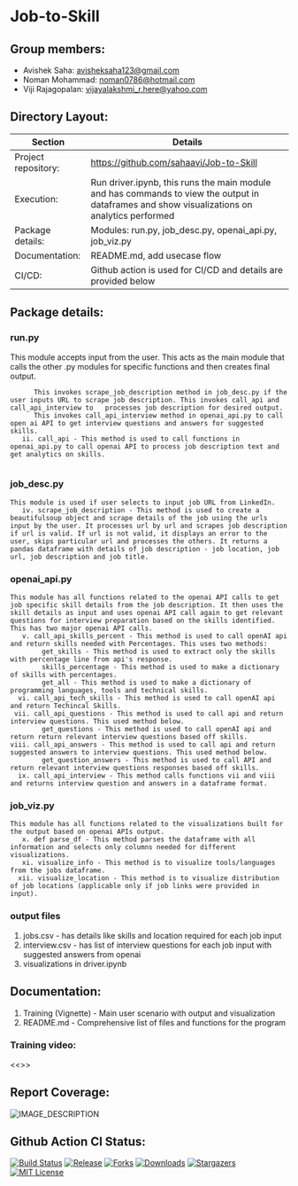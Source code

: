 # Job-to-Skill

## Group members: 
- Avishek Saha: avisheksaha123@gmail.com
- Noman Mohammad: noman0786@hotmail.com
- Viji Rajagopalan: vijayalakshmi_r.here@yahoo.com


## Directory Layout:
| Section | Details|
| -----------| -----------|
|Project repository:| https://github.com/sahaavi/Job-to-Skill |
|Execution:|Run driver.ipynb, this runs the main module and has commands to view the output in dataframes and show visualizations on analytics performed|
|Package details:| Modules: run.py, job_desc.py, openai_api.py, job_viz.py|
|Documentation:| README.md, add usecase flow|
|CI/CD:| Github action is used for CI/CD and details are provided below |

## Package details:
### run.py
This module accepts input from the user. This acts as the main module that calls the other .py modules for specific functions and then creates final output.
``` i. main - This module accepts input from the user and validates it. User can either provide either direct job urls if they are from LinkedIn or enter job description for upto 10 jobs of interest. 
      This invokes scrape_job_description method in job_desc.py if the user inputs URL to scrape job description. This invokes call_api and call_api_interview to   processes job description for desired output.
      This invokes call_api_interview method in openai_api.py to call open ai API to get interview questions and answers for suggested skills.
   ii. call_api - This method is used to call functions in openai_api.py to call openai API to process job description text and get analytics on skills.
   
 ```
 
### job_desc.py
``` 
This module is used if user selects to input job URL from LinkedIn. 
   iv. scrape_job_description - This method is used to create a beautifulsoup object and scrape details of the job using the urls input by the user. It processes url by url and scrapes job description if url is valid. If url is not valid, it displays an error to the user, skips particular url and processes the others. It returns a pandas dataframe with details of job description - job location, job url, job description and job title.
```

### openai_api.py
``` 
This module has all functions related to the openai API calls to get job specific skill details from the job description. It then uses the skill details as input and uses openai API call again to get relevant questions for interview preparation based on the skills identified. This has two major openai API calls.
   v. call_api_skills_percent - This method is used to call openAI api and return skills needed with Percentages. This uses two methods:
        get_skills - This method is used to extract only the skills with percentage line from api's response.
        skills_percentage - This method is used to make a dictionary of skills with percentages.
        get_all - This method is used to make a dictionary of programming languages, tools and technical skills.
  vi. call_api_tech_skills - This method is used to call openAI api and return Techincal Skills.
 vii. call_api_questions - This method is used to call api and return interview questions. This used method below.
        get_questions - This method is used to call openAI api and return return relevant interview questions based off skills.
viii. call_api_answers - This method is used to call api and return suggested answers to interview questions. This used method below.
        get_question_answers - This method is used to call API and return relevant interview questions responses based off skills.
  ix. call_api_interview - This method calls functions vii and viii and returns interview question and answers in a dataframe format.
 ```
### job_viz.py
``` 
This module has all functions related to the visualizations built for the output based on openai APIs output. 
   x. def parse_df - This method parses the dataframe with all information and selects only columns needed for different visualizations.
   xi. visualize_info - This method is to visualize tools/languages from the jobs dataframe.
  xii. visualize_location - This method is to visualize distribution of job locations (applicable only if job links were provided in input).
 ```

### output files
1. jobs.csv - has details like skills and location required for each job input 
2. interview.csv - has list of interview questions for each job input with suggested answers from openai
3. visualizations in driver.ipynb

## Documentation:
1. Training (Vignette) - Main user scenario with output and visualization
2. README.md - Comprehensive list of files and functions for the program

### Training video:
<<<upload video>>>




## Report Coverage:
![IMAGE_DESCRIPTION](https://github.com/sahaavi/Job-to-Skill/blob/main/coverage_report.PNG)


## Github Action CI Status:
[![Build Status][build-shield]][build-url]
[![Release][release-shield]][release-url]
[![Forks][forks-shield]][forks-url]
[![Downloads][downloads-shield]][downloads-url]
[![Stargazers][stars-shield]][stars-url]
[![MIT License][license-shield]][license-url]


<!-- MARKDOWN LINKS & IMAGES -->
[build-shield]: https://github.com/sahaavi/Job-to-Skill/actions/workflows/build.yml/badge.svg
[release-shield]: https://img.shields.io/github/v/release/sahaavi/Job-to-Skill.svg?style=flat-square
[release-url]: https://github.com/sahaavi/Job-to-Skill/releases
[forks-shield]: https://img.shields.io/github/forks/sahaavi/Job-to-Skill.svg?style=flat-square
[forks-url]: https://github.com/sahaavi/Job-to-Skill/network/members
[downloads-shield]: https://img.shields.io/github/downloads/sahaavi/Job-to-Skill/total.svg?style=flat-square
[downloads-url]: https://github.com/sahaavi/Job-to-Skill
[stars-shield]: https://img.shields.io/github/stars/sahaavi/Job-to-Skill.svg?style=flat-square
[stars-url]: https://github.com/sahaavi/Job-to-Skill/stargazers
[license-shield]: https://img.shields.io/github/license/sahaavi/Job-to-Skill.svg?style=flat-square
[license-url]: https://github.com/sahaavi/Job-to-Skill/blob/master/LICENSE
[build-url]: https://github.com/sahaavi/Job-to-Skill/actions/workflows/build.yml
